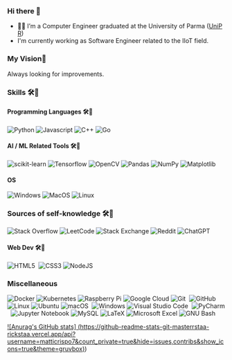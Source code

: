 ### Hi there 👋

- 👨‍🎓 I’m a Computer Engineer graduated at the University of Parma ([UniPR](https://www.unipr.it/en)) 
- I'm currently working as Software Engineer related to the IIoT field.

### My Vision🌄 
  Always looking for improvements. 

### Skills 🛠🧰 
#### Programming Languages 🛠🧰
 ![Python](https://img.shields.io/badge/python-3670A0?style=for-the-badge&logo=python&logoColor=ffdd54)
 ![Javascript](https://img.shields.io/badge/JavaScript-F7DF1E?style=for-the-badge&logo=javascript&logoColor=black)
 ![C++](https://img.shields.io/badge/C++-%2300599C.svg?style=for-the-badge&logo=c%2B%2B&logoColor=white)
 ![Go](https://img.shields.io/badge/Go-00ADD8?style=for-the-badge&logo=go&logoColor=white)
 
 #### AI / ML Related Tools 🛠🧰
 ![scikit-learn](https://img.shields.io/badge/scikit--learn-%23F7931E.svg?style=for-the-badge&logo=scikit-learn&logoColor=white) 
 ![Tensorflow](https://img.shields.io/badge/TensorFlow-FF6F00?style=for-the-badge&logo=tensorflow&logoColor=white)
 ![OpenCV](https://img.shields.io/badge/opencv-%23white.svg?style=for-the-badge&logo=opencv&logoColor=white) 
 ![Pandas](https://img.shields.io/badge/pandas-%23150458.svg?style=for-the-badge&logo=pandas&logoColor=white) 
 ![NumPy](https://img.shields.io/badge/numpy-%23013243.svg?style=for-the-badge&logo=numpy&logoColor=white) 
 ![Matplotlib](https://img.shields.io/badge/Matplotlib-%23ffffff.svg?style=for-the-badge&logo=Matplotlib&logoColor=black) 
 
 #### OS
 ![Windows](https://img.shields.io/badge/Windows-0078D6?style=for-the-badge&logo=windows&logoColor=white) 
 ![MacOS](https://img.shields.io/badge/mac%20os-000000?style=for-the-badge&logo=macos&logoColor=F0F0F0)
 ![Linux](https://img.shields.io/badge/Linux-FCC624?style=for-the-badge&logo=linux&logoColor=black)
 
 ### Sources of self-knowledge 🛠🧰
 ![Stack Overflow](https://img.shields.io/badge/-Stackoverflow-FE7A16?style=for-the-badge&logo=stack-overflow&logoColor=white) 
 ![LeetCode](https://img.shields.io/badge/LeetCode-000000?style=for-the-badge&logo=LeetCode&logoColor=#d16c06) 
 ![Stack Exchange](https://img.shields.io/badge/StackExchange-%23ffffff.svg?style=for-the-badge&logo=StackExchange&logoColor=white) 
 ![Reddit](https://img.shields.io/badge/Reddit-%23FF4500.svg?style=for-the-badge&logo=Reddit&logoColor=white) 
 ![ChatGPT](https://img.shields.io/badge/ChatGPT-00979D?style=for-the-badge)
 
 #### Web Dev 🛠🧰
 ![HTML5](https://img.shields.io/badge/html5-%23E34F26.svg?style=for-the-badge&logo=html5&logoColor=white) 
 ![CSS3](https://img.shields.io/badge/css3-%231572B6.svg?style=for-the-badge&logo=css3&logoColor=white) 
 ![NodeJS](https://img.shields.io/badge/Node.js-43853D?style=for-the-badge&logo=node.js&logoColor=white)
 
 ### Miscellaneous
 ![Docker](https://img.shields.io/badge/docker-%230db7ed.svg?style=for-the-badge&logo=docker&logoColor=white)
 ![Kubernetes](https://img.shields.io/badge/Kubernetes-blue)
 ![Raspberry Pi](https://img.shields.io/badge/-RaspberryPi-C51A4A?style=for-the-badge&logo=Raspberry-Pi) 
 ![Google Cloud](https://img.shields.io/badge/Google_Cloud-4285F4?style=for-the-badge&logo=google-cloud&logoColor=white)
 ![Git](https://img.shields.io/badge/git-%23F05033.svg?style=for-the-badge&logo=git&logoColor=white) 
 ![GitHub](https://img.shields.io/badge/github-%23121011.svg?style=for-the-badge&logo=github&logoColor=white) 
 ![Linux](https://img.shields.io/badge/Linux-FCC624?style=for-the-badge&logo=linux&logoColor=black) 
 ![Ubuntu](https://img.shields.io/badge/Ubuntu-E95420?style=for-the-badge&logo=ubuntu&logoColor=white) 
 ![macOS](https://img.shields.io/badge/mac%20os-000000?style=for-the-badge&logo=macos&logoColor=F0F0F0) 
 ![Windows](https://img.shields.io/badge/Windows-0078D6?style=for-the-badge&logo=windows&logoColor=white) 
 ![Visual Studio Code](https://img.shields.io/badge/Visual%20Studio%20Code-0078d7.svg?style=for-the-badge&logo=visual-studio-code&logoColor=white) 
 ![PyCharm](https://img.shields.io/badge/pycharm-143?style=for-the-badge&logo=pycharm&logoColor=black&color=black&labelColor=green) 
 ![Jupyter Notebook](https://img.shields.io/badge/jupyter-%23FA0F00.svg?style=for-the-badge&logo=jupyter&logoColor=white) 
 ![MySQL](https://img.shields.io/badge/mysql-%2300f.svg?style=for-the-badge&logo=mysql&logoColor=white) 
 ![LaTeX](https://img.shields.io/badge/latex-%23008080.svg?style=for-the-badge&logo=latex&logoColor=white) 
 ![Microsoft Excel](https://img.shields.io/badge/Microsoft_Excel-217346?style=for-the-badge&logo=microsoft-excel&logoColor=white) 
 ![GNU Bash](https://img.shields.io/badge/GNU%20Bash-4EAA25?style=for-the-badge&logo=GNU%20Bash&logoColor=white)

 [![Anurag's GitHub stats] (https://github-readme-stats-git-masterrstaa-rickstaa.vercel.app/api?username=matticrispo7&count_private=true&hide=issues,contribs&show_icons=true&theme=gruvbox)](https://github.com/anuraghazra/github-readme-stats))
